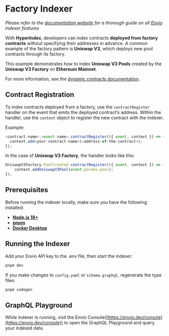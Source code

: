 # Factory Indexer

_Please refer to the [documentation website](https://docs.envio.dev) for a thorough guide on all [Envio](https://envio.dev) indexer features_

With **HyperIndex**, developers can index contracts **deployed from factory contracts** without specifying their addresses in advance. A common example of the factory pattern is **Uniswap V3**, which deploys new pool contracts through its factory.

This example demonstrates how to index **Uniswap V3 Pools** created by the **Uniswap V3 Factory** on **Ethereum Mainnet**.

For more information, see the [dynamic contracts documentation](https://docs.envio.dev/docs/HyperIndex/dynamic-contracts).

## Contract Registration

To index contracts deployed from a factory, use the `contractRegister` handler on the event that emits the deployed contract’s address. Within the handler, use the `context` object to register the new contract with the indexer.

Example:

```ts
<contract-name>.<event-name>.contractRegister(({ event, context }) => {
  context.add<your-contract-name>(<address-of-the-contract>);
});
```

In the case of **Uniswap V3 Factory**, the handler looks like this:

```ts
UniswapV3Factory.PoolCreated.contractRegister(({ event, context }) => {
    context.addUniswapV3Pool(event.params.pool);
});
```

## Prerequisites

Before running the indexer locally, make sure you have the following installed:

-   **[Node.js 18+](https://nodejs.org/en/download/)**
-   **[pnpm](https://pnpm.io/installation)**
-   **[Docker Desktop](https://www.docker.com/products/docker-desktop/)**

## Running the Indexer

Add your Envio API key to the .env file, then start the indexer:

```bash
pnpm dev
```

If you make changes to `config.yaml` or `schema.graphql`, regenerate the type files:

```bash
pnpm codegen
```

## GraphQL Playground

While indexer is running, visit the Envio Console([https://envio.dev/console](https://envio.dev/console)) to open the GraphQL Playground and query your indexed data.